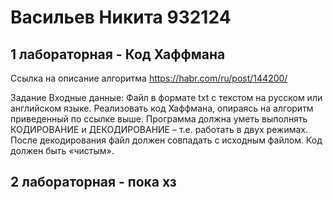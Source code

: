 # Васильев Никита 932124

## 1 лабораторная - Код Хаффмана

Ссылка на описание алгоритма
https://habr.com/ru/post/144200/

Задание
Входные данные: Файл в формате txt с текстом на русском или английском языке.
Реализовать код Хаффмана, опираясь на алгоритм приведенный по ссылке выше.
Программа должна уметь выполнять КОДИРОВАНИЕ и ДЕКОДИРОВАНИЕ – т.е. работать в
двух режимах.
После декодирования файл должен совпадать с исходным файлом.
Код должен быть «чистым».

## 2 лабораторная - пока хз